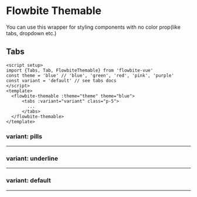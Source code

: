 <script setup>
import FlowbiteThemableTabsPillsExample from './examples/tabs/FlowbiteThemableTabsPillsExample.vue';
import FlowbiteThemableTabsUnderlineExample from './examples/tabs/FlowbiteThemableTabsUnderlineExample.vue';
import FlowbiteThemableTabsDefaultExample from './examples/tabs/FlowbiteThemableTabsDefaultExample.vue';
</script>

# Flowbite Themable

You can use this wrapper for styling components with no color prop(like tabs, dropdown etc.)

## Tabs

```vue
<script setup>
import {Tabs, Tab, FlowbiteThemable} from 'flowbite-vue'
const theme = 'blue' // 'blue', 'green', 'red', 'pink', 'purple'
const variant = 'default' // see tabs docs
</script>
<template>
  <flowbite-themable :theme="theme" theme="blue">
      <tabs :variant="variant" class="p-5">
        ...
      </tabs>
  </flowbite-themable>
</template>
```

### **variant: pills**
---
<FlowbiteThemableTabsPillsExample theme="blue" />

<FlowbiteThemableTabsPillsExample theme="green" />

<FlowbiteThemableTabsPillsExample theme="pink" />

<FlowbiteThemableTabsPillsExample theme="purple" />

<FlowbiteThemableTabsPillsExample theme="red" />

### **variant: underline**
---
<FlowbiteThemableTabsUnderlineExample theme="blue" />

<FlowbiteThemableTabsUnderlineExample theme="green" />

<FlowbiteThemableTabsUnderlineExample theme="pink" />

<FlowbiteThemableTabsUnderlineExample theme="purple" />

<FlowbiteThemableTabsUnderlineExample theme="red" />

### **variant: default**
---
<FlowbiteThemableTabsDefaultExample theme="blue" />

<FlowbiteThemableTabsDefaultExample theme="green" />

<FlowbiteThemableTabsDefaultExample theme="pink" />

<FlowbiteThemableTabsDefaultExample theme="purple" />

<FlowbiteThemableTabsDefaultExample theme="red" />
